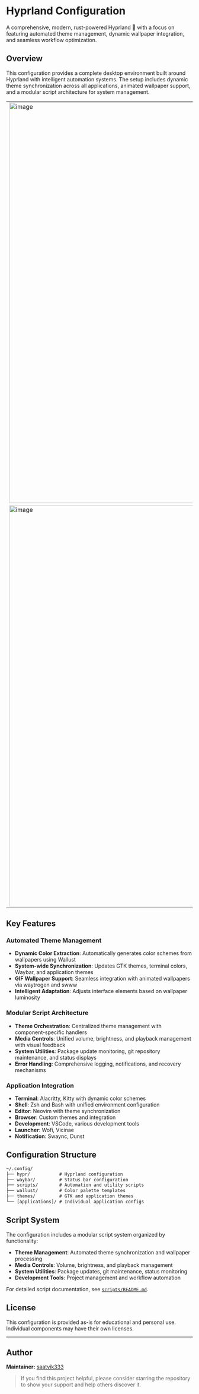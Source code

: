 # Hyprland Configuration

A comprehensive, modern, rust-powered Hyprland 🍚 with a focus on featuring automated theme management, dynamic wallpaper integration, and seamless workflow optimization.

## Overview

This configuration provides a complete desktop environment built around Hyprland with intelligent automation systems. The setup includes dynamic theme synchronization across all applications, animated wallpaper support, and a modular script architecture for system management.

|||
|---------|-----------|
| <img width="1920" height="1080" alt="image" src="https://github.com/user-attachments/assets/7d8e8626-99ef-40e6-86a8-3c442f3ceaf5" /> | <img width="1920" height="1080" alt="image" src="https://github.com/user-attachments/assets/cc1375ed-bdd1-485b-b570-368d82cef2d0" /> |
| <img width="1920" height="1080" alt="image" src="https://github.com/user-attachments/assets/df4f979d-4428-4220-816a-83235ccc9f86" /> | <img width="1920" height="1080" alt="image" src="https://github.com/user-attachments/assets/db2f71c6-4b9b-4c11-8569-ad608b40060b" /> |

## Key Features

### Automated Theme Management

- **Dynamic Color Extraction**: Automatically generates color schemes from wallpapers using Wallust
- **System-wide Synchronization**: Updates GTK themes, terminal colors, Waybar, and application themes
- **GIF Wallpaper Support**: Seamless integration with animated wallpapers via waytrogen and swww
- **Intelligent Adaptation**: Adjusts interface elements based on wallpaper luminosity

### Modular Script Architecture

- **Theme Orchestration**: Centralized theme management with component-specific handlers
- **Media Controls**: Unified volume, brightness, and playback management with visual feedback
- **System Utilities**: Package update monitoring, git repository maintenance, and status displays
- **Error Handling**: Comprehensive logging, notifications, and recovery mechanisms

### Application Integration

- **Terminal**: Alacritty, Kitty with dynamic color schemes
- **Shell**: Zsh and Bash with unified environment configuration
- **Editor**: Neovim with theme synchronization
- **Browser**: Custom themes and integration
- **Development**: VSCode, various development tools
- **Launcher**: Wofi, Vicinae
- **Notification**: Swaync, Dunst

## Configuration Structure

```txt
~/.config/
├── hypr/           # Hyprland configuration
├── waybar/         # Status bar configuration
├── scripts/        # Automation and utility scripts
├── wallust/        # Color palette templates
├── themes/         # GTK and application themes
└── [applications]/ # Individual application configs
```

## Script System

The configuration includes a modular script system organized by functionality:

- **Theme Management**: Automated theme synchronization and wallpaper processing
- **Media Controls**: Volume, brightness, and playback management
- **System Utilities**: Package updates, git maintenance, status monitoring
- **Development Tools**: Project management and workflow automation

For detailed script documentation, see [`scripts/README.md`](scripts/README.md).

## License

This configuration is provided as-is for educational and personal use. Individual components may have their own licenses.

---

## Author

**Maintainer:** [saatvik333](https://github.com/saatvik333)

> If you find this project helpful, please consider starring the repository to show your support and help others discover it.

